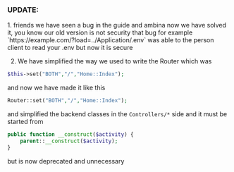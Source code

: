 <h3> UPDATE: </h3>
1. friends we have seen a bug in the guide and ambina now we have solved it, 
you know our old version is not security that bug for example  `https://example.com/?load=../Application/.env` was able to the person client to read your .env but now it is secure 

2. We have simplified the way we used to write the Router which was 
```php
$this->set("BOTH","/","Home::Index");
```
and now we have made it like this
```php
Router::set("BOTH","/","Home::Index");
```
and simplified the backend classes in the `Controllers/*` side and it must be started from

```php
public function __construct($activity) {
    parent::__construct($activity);
}
```
but is now deprecated and unnecessary